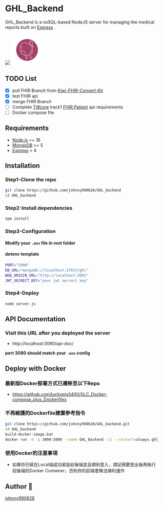 # GHL_Backend
GHL_Backend is a noSQL-based NodeJS server for managing the medical reports built on [Express](https://expressjs.com/zh-tw/) .

![](https://github.com/johnny990628/GHL_Frontend/blob/master/public/ghl.gif)
<img src="https://github.com/johnny990628/GHL_Frontend/blob/master/public/logo.png" width="20%" />

## TODO List
- [x] pull FHIR Branch from [Kiwi-FHIR-Convert-Kit](https://github.com/Yang-Jiaxiang/Kiwi-FHIR-Convert-Kit)
- [x] test FHIR api
- [x] merge FHIR Branch
- [ ] Complete [TWcore](https://twcore.mohw.gov.tw/ig/profiles-and-extensions.html) track1 [FHIR Patient](https://twcore.mohw.gov.tw/ig/StructureDefinition-Patient-twcore.html) api requirements
- [ ] Docker compose file

## Requirements
- [Node.js](https://nodejs.org/zh-tw/download/) >= 16
- [MongoDB](https://www.mongodb.com/) >= 5
- [Express](https://expressjs.com/zh-tw/) > 4

## Installation
### Step1-Clone the repo
```bash
git clone https://github.com/johnny990628/GHL_backend
cd GHL_backend
```

### Step2-Install dependencies
```bash
npm install
```

### Step3-Configuration

#### Modify your `.env` file in root folder

#### dotenv template
```bash
PORT="3090"
DB_URL="mongodb://localhost:27017/ghl"
WEB_ORIGIN_URL="http://localhost:3091"
JWT_SECRECT_KEY="your jwt secrect key"
```

### Step4-Deploy
```bash
node server.js
```

## API Documentation
### Visit this URL after you deployed the server
+ http://localhost:3080/api-doc/

**port 3080 should match your `.env` config**

## Deploy with Docker

### 最新版Docker部署方式已遷移至以下Repo
+ https://github.com/luckypig3400/GLC_Docker-compose_plus_Dockerfiles

### 不再維護的Dockerfile建置參考指令
```bash
git clone https://github.com/johnny990628/GHL_backend.git
cd GHL_backend
build-docker-image.bat
docker run -d -p 3090:3080 --name GHL_Backend -it --restart=always ghl_backend
```

### 使用Docker的注意事項
+ 如果你已經在Local端成功架設前後端並且順利登入，請記得要登出後再執行前後端的Docker Container，否則你的前端會無法順利運作

## Author 🎉
[johnny990628](https://github.com/johnny990628)